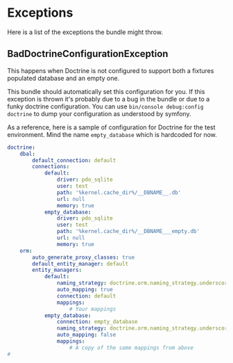 # Exceptions

Here is a list of the exceptions the bundle might throw.


## BadDoctrineConfigurationException

This happens when Doctrine is not configured to support both a fixtures populated database and an empty one.

This bundle should automatically set this configuration for you. If this exception is thrown it's probably due to a bug in the bundle or due to a funky doctrine configuration. You can use `bin/console debug:config doctrine` to dump your configuration as understood by symfony.

As a reference, here is a sample of configuration for Doctrine for the test environment. Mind the name `empty_database` which is hardcoded for now.

```yaml
doctrine:
    dbal:
        default_connection: default
        connections:
            default:
                driver: pdo_sqlite
                user: test
                path: '%kernel.cache_dir%/__DBNAME__.db'
                url: null
                memory: true
            empty_database:
                driver: pdo_sqlite
                user: test
                path: '%kernel.cache_dir%/__DBNAME___empty.db'
                url: null
                memory: true
    orm:
        auto_generate_proxy_classes: true
        default_entity_manager: default
        entity_managers:
            default:
                naming_strategy: doctrine.orm.naming_strategy.underscore_number_aware
                auto_mapping: true
                connection: default
                mappings:
                    # Your mappings
            empty_database:
                connection: empty_database
                naming_strategy: doctrine.orm.naming_strategy.underscore_number_aware
                auto_mapping: false
                mappings:
                    # A copy of the same mappings from above
#
```
